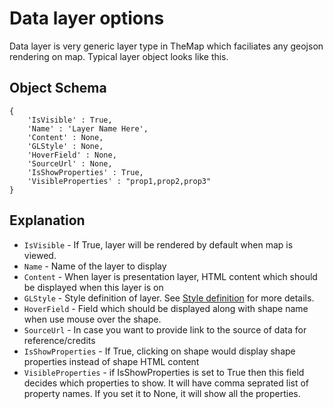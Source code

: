# Data layer options

Data layer is very generic layer type in TheMap which faciliates any geojson rendering on map. Typical layer object looks like this.

## Object Schema
    {
        'IsVisible' : True,
        'Name' : 'Layer Name Here',
        'Content' : None,
        'GLStyle' : None,
        'HoverField' : None,
        'SourceUrl' : None,
        'IsShowProperties' : True,
        'VisibleProperties' : "prop1,prop2,prop3"
    }

## Explanation

* `IsVisible` - If True, layer will be rendered by default when map is viewed.
* `Name` - Name of the layer to display
* `Content` - When layer is presentation layer, HTML content which should be displayed when this layer is on
* `GLStyle` - Style definition of layer. See [Style definition](layer_style_definition.md) for more details.
* `HoverField` - Field which should be displayed along with shape name when use mouse over the shape.
* `SourceUrl` - In case you want to provide link to the source of data for reference/credits
* `IsShowProperties` - If True, clicking on shape would display shape properties instead of shape HTML content
* `VisibleProperties` - if IsShowProperties is set to True then this field decides which properties to show. It will have comma seprated list of property names. If you set it to None, it will show all the properties.